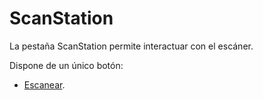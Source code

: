 # ScanStation

La pestaña ScanStation permite interactuar con el escáner.

Dispone de un único botón:

* [Escanear](/lot-of-points-cc/interfaz-de-usuario/scanstation/escanear.md).
